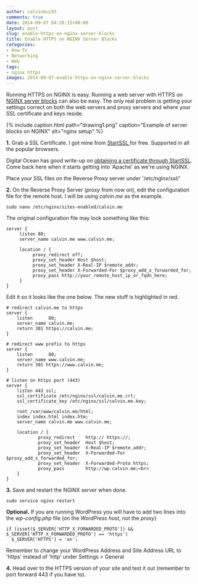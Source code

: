 ```yaml
---
author: calvinbui93
comments: true
date: 2014-09-07 04:28:15+00:00
layout: post
slug: enable-https-on-nginx-server-blocks
title: Enable HTTPS on NGINX Server Blocks
categories:
- How-To
- Networking
- Web
tags:
- nginx https
images: 2014-09-07-enable-https-on-nginx-server-blocks
---
```


Running HTTPS on NGINX is easy. Running a web server with HTTPS on [NGINX server blocks](http://wiki.nginx.org/ServerBlockExample) can also be easy. The only real problem is getting your settings correct on both the web servers and proxy servers and where your SSL certificate and keys reside.

<!-- more -->

{% include caption.html path="drawing1.png" caption="Example of server blocks on NGINX" alt="nginx setup" %}

**1.** Grab a SSL Certificate. I got mine from [StartSSL ](https://www.startssl.com/%20)for free. Supported in all the popular browsers.

Digital Ocean has good write-up on [obtaining a certificate through StartSSL](https://www.digitalocean.com/community/tutorials/how-to-set-up-apache-with-a-free-signed-ssl-certificate-on-a-vps). Come back here when it starts getting into 'Apache' as we're using NGINX.

Place your SSL files on the Reverse Proxy server under '/etc/nginx/ssl/'

**2.** On the Reverse Proxy Server (_proxy_ from now on), edit the configuration file for the remote host. I will be using _calvin.me_ as the example.

```terminal
sudo nano /etc/nginx/sites-enabled/calvin.me
```

The original configuration file may look something like this:

```config
server {
     listen 80;
     server_name calvin.me www.calvin.me;

     location / {
          proxy_redirect off;
          proxy_set_header Host $host;
          proxy_set_header X-Real-IP $remote_addr;
          proxy_set_header X-Forwarded-For $proxy_add_x_forwarded_for;
          proxy_pass http://your_remote_host_ip_or_fqdn_here;
     }
}
```

Edit it so it looks like the one below. The new stuff is highlighted in red.

```config
# redirect calvin.me to https
server {
    listen      80;
    server_name calvin.me;
    return 301 https://calvin.me;
}

# redirect www prefix to https
server {
    listen      80;
    server_name www.calvin.me;
    return 301 https://www.calvin.me;
}

# listen on https port (443)
server {
    listen 443 ssl;
    ssl_certificate /etc/nginx/ssl/calvin.me.crt;
    ssl_certificate_key /etc/nginx/ssl/calvin.me.key;

    root /var/www/calvin.me/html;
    index index.html index.htm;
    server_name calvin.me www.calvin.me;

    location / {
            proxy_redirect    http:// https://;
            proxy_set_header  Host $host;
            proxy_set_header  X-Real-IP $remote_addr;
            proxy_set_header  X-Forwarded-For $proxy_add_x_forwarded_for;
            proxy_set_header  X-Forwarded-Proto https;
            proxy_pass        http://wp.calvin.me;<br>        
    }
}
```

**3.** Save and restart the NGINX server when done.

```terminal
sudo service nginx restart
```

**Optional.** If you are running WordPress you will have to add two lines into the _wp-config.php_ file (on the _WordPress host_, not the _proxy_)

```config
if (isset($_SERVER['HTTP_X_FORWARDED_PROTO']) && $_SERVER['HTTP_X_FORWARDED_PROTO'] == 'https')
  $_SERVER['HTTPS'] = 'on';
```
Remember to change your WordPress Address and Site Address URL to 'https' instead of 'http' under Settings > General

**4.** Head over to the HTTPS version of your site and test it out (remember to port forward 443 if you have to).
